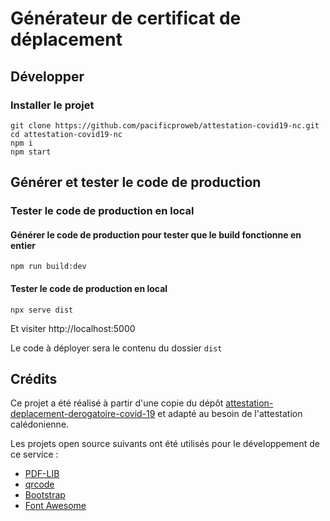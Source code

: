 # Générateur de certificat de déplacement

## Développer

### Installer le projet

```console
git clone https://github.com/pacificproweb/attestation-covid19-nc.git
cd attestation-covid19-nc
npm i
npm start
```

## Générer et tester le code de production

### Tester le code de production en local

#### Générer le code de production pour tester que le build fonctionne en entier

```console
npm run build:dev
```

#### Tester le code de production en local

```console
npx serve dist
```

Et visiter http://localhost:5000

Le code à déployer sera le contenu du dossier `dist`

## Crédits

Ce projet a été réalisé à partir d'une copie du dépôt [attestation-deplacement-derogatoire-covid-19](https://github.com/LAB-MI/attestation-deplacement-derogatoire-covid-19) et adapté au besoin de l'attestation calédonienne.

Les projets open source suivants ont été utilisés pour le développement de ce
service :

- [PDF-LIB](https://pdf-lib.js.org/)
- [qrcode](https://github.com/soldair/node-qrcode)
- [Bootstrap](https://getbootstrap.com/)
- [Font Awesome](https://fontawesome.com/license)
